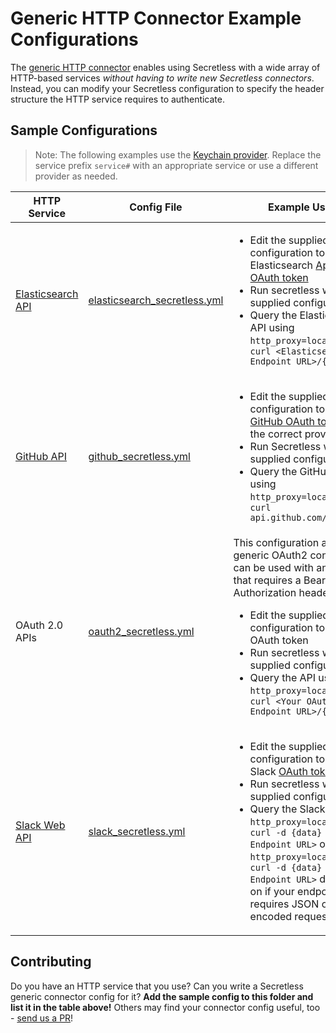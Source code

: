 # Generic HTTP Connector Example Configurations

The [generic HTTP connector](../../internal/plugin/connectors/http/generic/README.md)
enables using Secretless with a wide array of HTTP-based services _without
having to write new Secretless connectors_. Instead, you can modify your
Secretless configuration to specify the header structure the HTTP service
requires to authenticate.

## Sample Configurations

> Note: The following examples use the [Keychain provider](https://docs.cyberark.com/Product-Doc/OnlineHelp/AAM-DAP/11.3/en/Content/References/providers/scl_keychain.htm?TocPath=Fundamentals%7CSecretless%20Pattern%7CSecret%20Providers%7C_____5).
> Replace the service prefix `service#` with an appropriate service
> or use a different provider as needed.

|HTTP Service|Config File|Example Usage|
|---|---|---|
|[Elasticsearch API](https://www.elastic.co/guide/en/elasticsearch/reference/current)|[elasticsearch_secretless.yml](./elasticsearch_secretless.yml)|<ul><li>Edit the supplied configuration to get your Elasticsearch [Api Key](https://www.elastic.co/guide/en/elasticsearch/reference/current/security-api-create-api-key.html) or [OAuth token](https://www.elastic.co/guide/en/elasticsearch/reference/current/security-api-get-token.html)</li><li>Run secretless with the supplied configuration(s)</li><li>Query the Elasticsearch API using `http_proxy=localhost:9020 curl <Elasticsearch Endpoint URL>/{Request}`</li></ul>
|[GitHub API](https://developer.github.com/v3/)|[github_secretless.yml](./github_secretless.yml)|<ul><li>Edit the supplied configuration to get your [GitHub OAuth token](https://developer.github.com/v3/#oauth2-token-sent-in-a-header) from the correct provider/path.</li><li>Run Secretless with the supplied configuration</li><li>Query the GitHub API using `http_proxy=localhost:8081 curl api.github.com/{request}`</li></ul>|
|OAuth 2.0 APIs|[oauth2_secretless.yml](./oauth2_secretless.yml)|This configuration acts as a generic OAuth2 connector. It can be used with any service that requires a Bearer token Authorization header.<ul><li>Edit the supplied service configuration to get your OAuth token</li><li>Run secretless with the supplied configuration(s)</li><li>Query the API using `http_proxy=localhost:8071 curl <Your OAuth2 API Endpoint URL>/{Request}`</li></ul>
|[Slack Web API](https://api.slack.com/apis)|[slack_secretless.yml](./slack_secretless.yml)|<ul><li>Edit the supplied configuration to get your Slack [OAuth token](https://api.slack.com/legacy/oauth#flow)</li><li>Run secretless with the supplied configuration(s)</li><li>Query the Slack API using `http_proxy=localhost:9030 curl -d {data} <Slack Endpoint URL>` or `http_proxy=localhost:9040 curl -d {data} <Slack Endpoint URL>` depending on if your endpoint requires JSON or URL encoded requests</li></ul>

## Contributing

Do you have an HTTP service that you use? Can you write a Secretless generic
connector config for it? **Add the sample config to this folder and list it in
the table above!** Others may find your connector config useful, too - [send us
a PR](https://github.com/cyberark/community/blob/master/CONTRIBUTING.md#contribution-workflow)!
